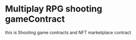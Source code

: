# Multiplay RPG shooting gameContract
this is Shooting game contracts and NFT marketplace contract


